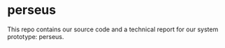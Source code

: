 # perseus
This repo contains our source code and a technical report for our system prototype: perseus. 
